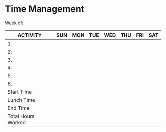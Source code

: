 Time Management
=====

Week of:

| ACTIVITY 	| SUN 	| MON 	| TUE 	| WED 	| THU 	| FRI 	| SAT 	|
|------		|-----	|-----	|-----	|-----	|-----	|-----	|-----	|
|1.   	 	|     	|     	|     	|     	|     	|     	|     	|
|2.   	 	|     	|     	|     	|     	|     	|     	|     	|
|3.  	  	|     	|     	|     	|     	|     	|     	|     	|
|4. 	   	|     	|     	|     	|     	|     	|     	|     	|
|5.  	  	|     	|     	|     	|     	|     	|     	|     	|
|6.  	  	|     	|     	|     	|     	|     	|     	|     	|
|Start Time |     	|     	|     	|     	|     	|     	|     	|
|Lunch Time |     	|     	|     	|     	|     	|     	|     	|
|End Time  	|     	|     	|     	|     	|     	|     	|     	|
|Total Hours Worked |     	|     	|     	|     	|     	|     	|     	|